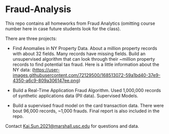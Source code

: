 # Fraud-Analysis

This repo contains all homeworks from Fraud Analytics (omitting course number here in case future students look for the class). 

There are three projects:

- Find Anomalies in NY Property Data. About a million property records with about 32 fields. Many records have missing fields. Build an unsupervised algorithm that can look through their  ~million property records to find potential tax fraud. Here is a little information about the NY data: (https://user-images.githubusercontent.com/72129500/168513072-59a1bd40-37e9-4350-a6c9-809a306147ee.png)


- Build a Real-Time Application Fraud Algorithm. Used 1,000,000 records of synthetic applications data (PII data). Supervised Models. 


- Build a supervised fraud model on the card transaction data. There were bout 96,000 records, ~1,000 frauds. Final report is also included in the repo.



Contact Kai.Sun.2021@marshall.usc.edu for questions and data.
